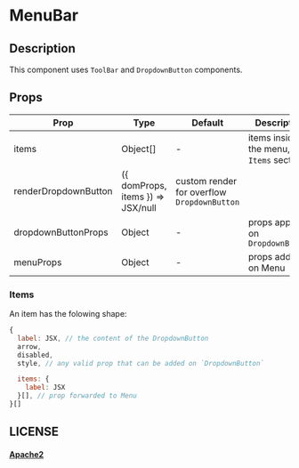 # MenuBar

## Description
This component uses `ToolBar` and `DropdownButton` components.

## Props


Prop | Type | Default | Description
--- | --- | --- | --
items|Object[]|-|items inside the menu, see `Items` section
renderDropdownButton|({ domProps, items }) => JSX/null|custom render for overflow `DropdownButton`
dropdownButtonProps|Object|-|props applied on `DropdownButton`
menuProps|Object|-|props added on Menu

### Items
An item has the folowing shape:
```js
{
  label: JSX, // the content of the DropdownButton
  arrow,
  disabled,
  style, // any valid prop that can be added on `DropdownButton`

  items: {
    label: JSX
  }[], // prop forwarded to Menu
}[]
```

## LICENSE

#### [Apache2](./LICENSE)
